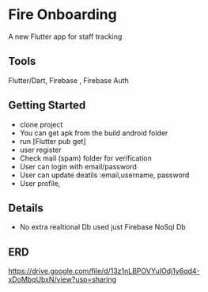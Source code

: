 # Fire Onboarding

A new Flutter app for staff  tracking

## Tools

Flutter/Dart, Firebase , Firebase Auth

## Getting Started
- clone project 
- You can get apk from the build android folder
- run [Flutter pub get]
- user register
- Check mail (spam) folder for verification
-  User can login with email/password
- User can  update deatils :email,username, password
- User profile, 

## Details
- No extra realtional Db used just Firebase NoSql Db
## ERD
https://drive.google.com/file/d/13z1nLBPOVYuIOdj1y6qd4-xDoMbqUbxN/view?usp=sharing

 

